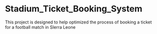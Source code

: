# Stadium_Ticket_Booking_System
This project is designed to help optimized the process of booking a ticket for a football match in SIerra Leone
